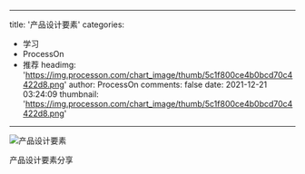 
---
title: '产品设计要素'
categories: 
 - 学习
 - ProcessOn
 - 推荐
headimg: 'https://img.processon.com/chart_image/thumb/5c1f800ce4b0bcd70c4422d8.png'
author: ProcessOn
comments: false
date: 2021-12-21 03:24:09
thumbnail: 'https://img.processon.com/chart_image/thumb/5c1f800ce4b0bcd70c4422d8.png'
---

<div>   
<img class="thumb" alt="产品设计要素" src="https://img.processon.com/chart_image/thumb/5c1f800ce4b0bcd70c4422d8.png" referrerpolicy="no-referrer">
<p>产品设计要素分享</p>  
</div>
            